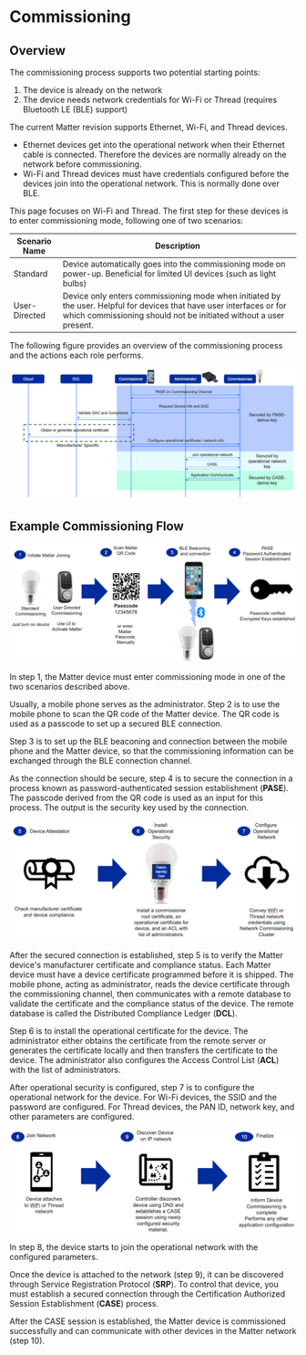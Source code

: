 # Commissioning

## Overview

The commissioning process supports two potential starting points:

1. The device is already on the network
2. The device needs network credentials for Wi-Fi or Thread (requires Bluetooth LE (BLE) support)

The current Matter revision supports Ethernet, Wi-Fi, and Thread devices.

- Ethernet devices get into the operational network when their Ethernet cable is connected. Therefore the devices are normally already on the network before commissioning.
- Wi-Fi and Thread devices must have credentials configured before the devices join into the operational network. This is normally done over BLE.

This page focuses on Wi-Fi and Thread. The first step for these devices is to enter commissioning mode, following one of two scenarios:  

| Scenario Name | Description |
| ------------------------- | ----------- |
| Standard | Device automatically goes into the commissioning mode on power-up. Beneficial for limited UI devices (such as light bulbs) |
| User-Directed | Device only enters commissioning mode when initiated by the user.  Helpful for devices that have user interfaces or for which commissioning should not be initiated without a user present. |

The following figure provides an overview of the commissioning process and the actions each role performs.

![Commissioning Overview](./images/CommissioningOverview.png)

## Example Commissioning Flow

![Steps 1-4](./images/CommissioningSteps1-4.png)

In step 1, the Matter device must enter commissioning mode in one of the two scenarios described above.

Usually, a mobile phone serves as the administrator. Step 2 is to use the mobile phone to scan the QR code of the Matter device. The QR code is used as a passcode to set up a secured BLE connection.

Step 3 is to set up the BLE beaconing and connection between the mobile phone and the Matter device, so that the commissioning information can be exchanged through the BLE connection channel.

As the connection should be secure, step 4 is to secure the connection in a process known as password-authenticated session establishment (**PASE**). The passcode derived from the QR code is used as an input for this process. The output is the security key used by the connection.

![Steps 5-7](./images/CommissioningSteps5-7.png)

After the secured connection is established, step 5 is to verify the Matter device's manufacturer certificate and compliance status. Each Matter device must have a device certificate programmed before it is shipped. The mobile phone, acting as administrator, reads the device certificate through the commissioning channel, then communicates with a remote database to validate the certificate and the compliance status of the device. The remote database is called the Distributed Compliance Ledger (**DCL**).

Step 6 is to install the operational certificate for the device. The administrator either obtains the certificate from the remote server or generates the certificate locally and then transfers the certificate to the device. The administrator also configures the Access Control List (**ACL**) with the list of administrators.

After operational security is configured, step 7 is to configure the operational network for the device. For Wi-Fi devices, the SSID and the password are configured. For Thread devices, the PAN ID, network key, and other parameters are configured.

![Steps 8-10](./images/CommissioningSteps8-10.png)

In step 8, the device starts to join the operational network with the configured parameters.

Once the device is attached to the network (step 9), it can be discovered through Service Registration Protocol (**SRP**). To control that device, you must establish a secured connection through the Certification Authorized Session Establishment (**CASE**) process.

After the CASE session is established, the Matter device is commissioned successfully and can communicate with other devices in the Matter network (step 10).
